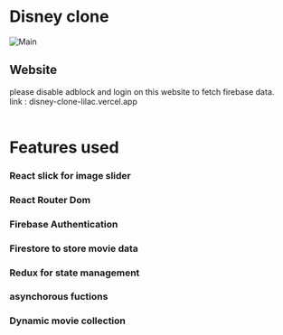  
# Disney clone
 
![Main](https://user-images.githubusercontent.com/42178214/179464778-da4a6a2d-1120-4a1b-bf08-6a594bbfbe43.PNG)
 

## Website 
please disable adblock and login on this website to fetch firebase data. <br>
link : disney-clone-lilac.vercel.app
<br>
<br>

# Features used

### React slick for image slider
### React Router Dom
### Firebase Authentication
### Firestore to store movie data
### Redux for state management
### asynchorous fuctions
### Dynamic movie collection


 
